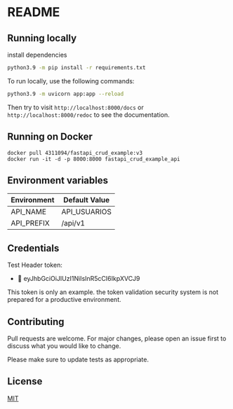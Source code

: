 README
======

Running locally
---------------

install dependencies
```bash
python3.9 -m pip install -r requirements.txt
```
To run locally, use the following commands:

```bash
python3.9 -m uvicorn app:app --reload
```

Then try to visit `http://localhost:8000/docs` or `http://localhost:8000/redoc` to see the documentation.

Running on Docker
---------------

```docker
docker pull 4311094/fastapi_crud_example:v3
docker run -it -d -p 8000:8000 fastapi_crud_example_api
```
Environment variables
---------------

| Environment | Default Value |
|-------------|-------|
| API_NAME | API_USUARIOS |
| API_PREFIX | /api/v1 |

Credentials
---------------

Test Header token: 
* 🔑 eyJhbGciOiJIUzI1NiIsInR5cCI6IkpXVCJ9

This token is only an example. the token validation security system is not prepared for a productive environment.

## Contributing
Pull requests are welcome. For major changes, please open an issue first to discuss what you would like to change.

Please make sure to update tests as appropriate.

## License
[MIT](https://choosealicense.com/licenses/mit/)
